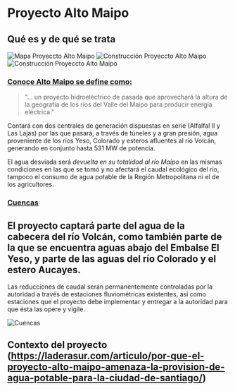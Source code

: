 # Proyecto Alto Maipo
## Qué es y de qué se trata
![Mapa Proyeccto Alto Maipo](https://i.pinimg.com/564x/eb/95/e7/eb95e7b9fcf3cd14e10e8fab1eb0d879.jpg)
![Construcción Proyeccto Alto Maipo](https://3powershala.com/wp-content/uploads/2016/11/Alto-Maipo-1-770x513.jpg)
![Construcción Proyeccto Alto Maipo](https://surfbeatsradio.com/wp-content/uploads/2020/06/2275912.jpg)
### [Conoce Alto Maipo se define como:](conocealtomaipo.cl)
> "... un proyecto hidroeléctrico de pasada que aprovechará la altura de la geografía de los ríos del Valle del Maipo para producir energía eléctrica."

Contará con dos centrales de generación dispuestas en serie (Alfalfal II y Las Lajas) por las que pasará, a través de túneles y a gran presión, agua proveniente de los ríos Yeso, Colorado y esteros afluentes al río Volcán, generando en conjunto hasta 531 MW de potencia.

El agua desviada será *devuelta en su totalidad al río Maipo* en las mismas condiciones en las que se tomó y no afectará el caudal ecológico del río, tampoco el consumo de agua potable de la Región Metropolitana ni el de los agricultores.

### [Cuencas](https://conocealtomaipo.cl/agua/)
## El proyecto captará parte del agua de la cabecera del río Volcán, como también parte de la que se encuentra aguas abajo del Embalse El Yeso, y parte de las aguas del río Colorado y el estero Aucayes.
Las reducciones de caudal serán permanentemente controladas por la autoridad a través de estaciones fluviométricas existentes, así como estaciones que el proyecto debe implementar y entregar a la autoridad para que ésta las opere y vigile. 

![Cuencas](https://i.pinimg.com/originals/49/26/ac/4926acbd16db40bb2b86313e01aaa15e.png)

## Contexto del proyecto (https://laderasur.com/articulo/por-que-el-proyecto-alto-maipo-amenaza-la-provision-de-agua-potable-para-la-ciudad-de-santiago/)


